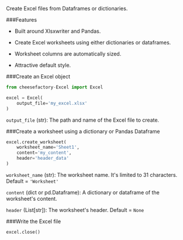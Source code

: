 Create Excel files from Dataframes or dictionaries.

###Features

* Built around Xlsxwriter and Pandas.

* Create Excel worksheets using either dictionaries or dataframes.

* Worksheet columns are automatically sized.

* Attractive default style.

###Create an Excel object

```python
from cheesefactory-Excel import Excel

excel = Excel(
    output_file='my_excel.xlsx'
)
```

`output_file` (str): The path and name of the Excel file to create.

###Create a worksheet using a dictionary or Pandas Dataframe

```python
excel.create_worksheet(
    worksheet_name='Sheet1',
    content='my_content',
    header='header_data'
)
```

`worksheet_name` (str): The worksheet name.  It's limited to 31 characters.  Default = `'Worksheet'`

`content` (dict or pd.Dataframe): A dictionary or dataframe of the worksheet's content.

`header` (List[str]):  The worksheet's header.  Default = `None`

###Write the Excel file

```python
excel.close()
```

